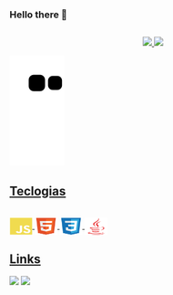 ### Hello there 👋
    
##

<div  align="center">
  <a href="https://github.com/AndersPaulino">
  <img height="180em" src="https://github-readme-stats.vercel.app/api?username=AndersPaulino&show_icons=true&theme=synthwave&include_all_commits=true&count_private=true"/>
  <img height="180em" src="https://github-readme-stats.vercel.app/api/top-langs/?username=AndersPaulino&layout=compact&langs_count=7&theme=synthwave"/>
</div>
    
 ![snake gif](https://github.com/AndersPaulino/AndersPaulino/blob/output/github-contribution-grid-snake.svg)
  
 ## Teclogias
  
  
<div style="display: inline_block"><br>
  <img align="center" alt="Ander-Js" height="30" width="40" src="https://raw.githubusercontent.com/devicons/devicon/master/icons/javascript/javascript-plain.svg">
  <img align="center" alt="Ander-HTML" height="30" width="40" src="https://raw.githubusercontent.com/devicons/devicon/master/icons/html5/html5-original.svg">
  <img align="center" alt="Ander-CSS" height="30" width="40" src="https://raw.githubusercontent.com/devicons/devicon/master/icons/css3/css3-original.svg">
  <img align="center" alt="Ander-CSS" height="30" width="40" src="https://raw.githubusercontent.com/devicons/devicon/master/icons/java/java-plain.svg">
</div>

  ## Links
  
<div> 
  <a href="https://instagram.com/anderpaulino_" target="_blank"><img src="https://img.shields.io/badge/-Instagram-%23E4405F?style=for-the-badge&logo=instagram&logoColor=white" target="_blank"></a>
  <a href="https://discord.gg/cmv3zxTK" target="_blank"><img src="https://img.shields.io/badge/Discord-7289DA?style=for-the-badge&logo=discord&logoColor=white" target="_blank"></a>  
</div>

##



